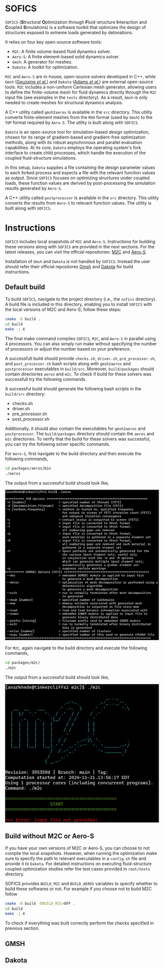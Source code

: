 # SOFICS

`SOFICS` (**S**tructural **O**ptimization through **F**luid-structure **I**nteraction and **C**oupled **S**imulations) is a software toolkit that optimizes the design of structures exposed to extreme loads generated by detonations. 

It relies on four key open-source software tools:

* `M2C`: A finite volume-based fluid dynamics solver.
* `Aero-S`: A finite element-based solid dynamics solver.
* `Gmsh`: A generator for meshes.
* `Dakota`: A toolkit for optimization.

`M2C` and `Aero-S` are in-house, open-source solvers developed in C++, while `Gmsh` ([Geuzaine *et al.*](https://doi.org/10.1002/nme.2579)) and `Dakota` ([Adams *et al.*](https://doi.org/10.2172/1817318)) are external open-source tools. `M2C` includes a non-uniform Cartesian mesh generator, allowing users to define the finite-volume mesh for fluid dynamics directly through the `M2C` input file (see examples in the `tests` directory). As a result, `Gmsh` is only needed to create meshes for structural dynamics analysis.

A C++ utility called `gmsh2aeros` is available in the `src` directory. This utility converts finite-element meshes from the `MSH` format (used by `Gmsh`) to the `TOP` format required by `Aero-S`. The utility is built along with `SOFICS`.

`Dakota` is an open-source tool for simulation-based design optimization, chosen for its range of gradient-based and gradient-free optimization methods, along with its robust asynchronous and parallel evaluation capabilities. At its core, `Dakota` employs the operating system's fork interface to create child processes, which handle the execution of the coupled fluid-structure simulations.

In this setup, `Dakota` supplies a file containing the design parameter values to each forked process and expects a file with the relevant function values as output. Since `SOFICS` focuses on optimizing structures under coupled loads, these function values are derived by post-processing the simulation results generated by `Aero-S`.

A C++ utility called `postprocessor` is available in the `src` directory. This utility converts the results from `Aero-S` to relevant function values. The utility is built along with `SOFICS`.

# Instructions

`SOFICS` includes local snapshots of `M2C` and `Aero-S`. Instructions for building these versions along with `SOFICS` are provided in the next sections. For the latest releases, you can visit the official repositories: [M2C](https://github.com/kevinwgy/m2c) and [Aero-S](https://bitbucket.org/frg/aero-s/src/master/).

Installation of `Gmsh` and `Dakota` is not handled by `SOFICS`. Instead the user should refer their official repositores [Gmsh](https://gitlab.onelab.info/gmsh/gmsh/-/tree/gmsh_4_13_1) and [Dakota](https://github.com/snl-dakota/dakota?tab=coc-ov-file) for build instructions.

## Default build

To build `SOFICS`, navigate to the project directory (i.e., the `sofics` directory). A build file is included in this directory, enabling you to install `SOFICS` with the local versions of M2C and Aero-S; follow these steps:

```sh
cmake -B build .
cd build
make -j 4
```

The final make command compiles `SOFICS`, `M2C`, and `Aero-S` in parallel using 4 processors. You can also simply run make without specifying the number of processors or adjust the number based on your preference.

A successfull build should provide `checks.sh`, `driver.sh`, `pre_processor.sh`, and `post_processor.sh` bash scripts along with `gmsh2aeros` and `postprocessor` executables in `build/src`. Moreover, `build/packages` should contain directories `aeros` and `m2c`. To check if build for these solvers was successfull try the following commands.

A successful build should generate the following bash scripts in the `build/src` directory: 
* checks.sh
* driver.sh
* pre_processor.sh
* post_processor.sh

Additionally, it should also contain the executables for `gmsh2aeros` and `postprocessor`. The `build/packages` directory should contain the `aeros` and `m2c` directories. To verify that the build for these solvers was successful, you can try the following solver specific commands.

For `Aero-S`, first navigate to the build directory and then execute the following commands,
```sh
cd packages/aeros/bin
./aeros
```
The output from a successful build should look like,

![Aero-S default output.](images/AeroSOutput.jpg)

For `M2C`, again navigate to the build directory and execute the following commands,
```sh
cd packages/m2c/
./m2c
```
The output from a successful build should look like,

![M2C default output.](images/M2COutput.jpg)

## Build without M2C or Aero-S

If you have your own versions of M2C or Aero-S, you can choose to not compile the local snapshots. However, when running the optimization make sure to specify the path to relevant executables in a `config.sh` file and provide it to `Dakota`. For detailed instructions on executing fluid-structure coupled optimization studies refer the test cases provided in `root/tests` directory.

SOFICS provides `BUILD_M2C` and `BUILD_AEROS` variables to specify whether to build these softwares or not. For example if you choose not to build M2C follow

```sh
cmake -B build -DBUILD_M2C=OFF .
cd build
make -j 4
```

To check if everything was built correctly perform the checks specified in previous section.

## GMSH


## Dakota